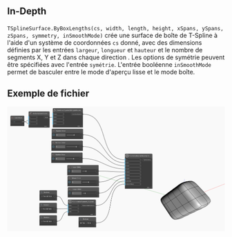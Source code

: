 <!--- Autodesk.DesignScript.Geometry.TSpline.TSplineSurface.ByBoxLengths(cs, width, length, height, xSpans, ySpans, zSpans, symmetry, inSmoothMode)
<!--- VFK33PBU2AHJIHDOMW3NS2YJNGRTQADZ2RUGALOLEWRXK4DM4DTA --->
## In-Depth
`TSplineSurface.ByBoxLengths(cs, width, length, height, xSpans, ySpans, zSpans, symmetry, inSmoothMode)` crée une surface de boîte de T-Spline à l'aide d'un système de coordonnées `cs` donné, avec des dimensions définies par les entrées `largeur`, `longueur` et `hauteur` et le nombre de segments X, Y et Z dans chaque direction . Les options de symétrie peuvent être spécifiées avec l'entrée `symétrie`. L'entrée booléenne `inSmoothMode` permet de basculer entre le mode d'aperçu lisse et le mode boîte.

## Exemple de fichier

![Example](./VFK33PBU2AHJIHDOMW3NS2YJNGRTQADZ2RUGALOLEWRXK4DM4DTA_img.jpg)
